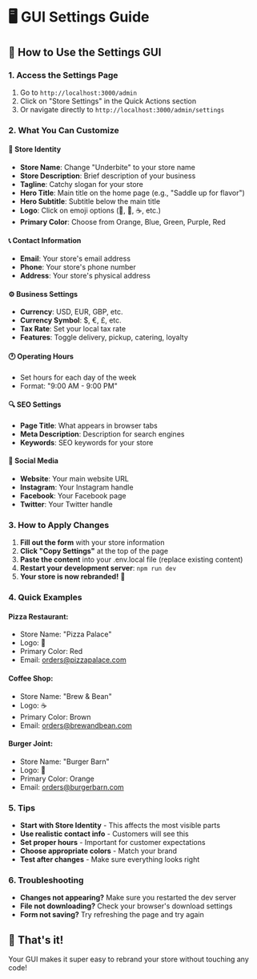 # 🖥️ GUI Settings Guide

## 🎯 How to Use the Settings GUI

### **1. Access the Settings Page**
1. Go to `http://localhost:3000/admin`
2. Click on "Store Settings" in the Quick Actions section
3. Or navigate directly to `http://localhost:3000/admin/settings`

### **2. What You Can Customize**

#### **🏪 Store Identity**
- **Store Name**: Change "Underbite" to your store name
- **Store Description**: Brief description of your business
- **Tagline**: Catchy slogan for your store
- **Hero Title**: Main title on the home page (e.g., "Saddle up for flavor")
- **Hero Subtitle**: Subtitle below the main title
- **Logo**: Click on emoji options (🍕, 🍔, ☕, etc.)
- **Primary Color**: Choose from Orange, Blue, Green, Purple, Red

#### **📞 Contact Information**
- **Email**: Your store's email address
- **Phone**: Your store's phone number
- **Address**: Your store's physical address

#### **⚙️ Business Settings**
- **Currency**: USD, EUR, GBP, etc.
- **Currency Symbol**: $, €, £, etc.
- **Tax Rate**: Set your local tax rate
- **Features**: Toggle delivery, pickup, catering, loyalty

#### **🕐 Operating Hours**
- Set hours for each day of the week
- Format: "9:00 AM - 9:00 PM"

#### **🔍 SEO Settings**
- **Page Title**: What appears in browser tabs
- **Meta Description**: Description for search engines
- **Keywords**: SEO keywords for your store

#### **📱 Social Media**
- **Website**: Your main website URL
- **Instagram**: Your Instagram handle
- **Facebook**: Your Facebook page
- **Twitter**: Your Twitter handle

### **3. How to Apply Changes**

1. **Fill out the form** with your store information
2. **Click "Copy Settings"** at the top of the page
3. **Paste the content** into your .env.local file (replace existing content)
4. **Restart your development server**: `npm run dev`
5. **Your store is now rebranded!** 🎉

### **4. Quick Examples**

#### **Pizza Restaurant:**
- Store Name: "Pizza Palace"
- Logo: 🍕
- Primary Color: Red
- Email: orders@pizzapalace.com

#### **Coffee Shop:**
- Store Name: "Brew & Bean"
- Logo: ☕
- Primary Color: Brown
- Email: orders@brewandbean.com

#### **Burger Joint:**
- Store Name: "Burger Barn"
- Logo: 🍔
- Primary Color: Orange
- Email: orders@burgerbarn.com

### **5. Tips**

- **Start with Store Identity** - This affects the most visible parts
- **Use realistic contact info** - Customers will see this
- **Set proper hours** - Important for customer expectations
- **Choose appropriate colors** - Match your brand
- **Test after changes** - Make sure everything looks right

### **6. Troubleshooting**

- **Changes not appearing?** Make sure you restarted the dev server
- **File not downloading?** Check your browser's download settings
- **Form not saving?** Try refreshing the page and try again

## 🎉 That's it!

Your GUI makes it super easy to rebrand your store without touching any code!